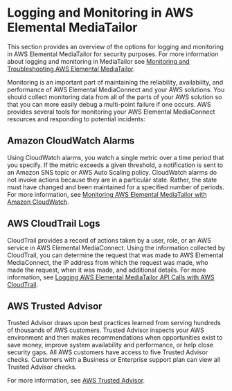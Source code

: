 # Logging and Monitoring in AWS Elemental MediaTailor<a name="security-log-monitor"></a>

This section provides an overview of the options for logging and monitoring in AWS Elemental MediaTailor for security purposes\. For more information about logging and monitoring in MediaTailor see [Monitoring and Troubleshooting AWS Elemental MediaTailor](monitoring.md)\.

Monitoring is an important part of maintaining the reliability, availability, and performance of AWS Elemental MediaConnect and your AWS solutions\. You should collect monitoring data from all of the parts of your AWS solution so that you can more easily debug a multi\-point failure if one occurs\. AWS provides several tools for monitoring your AWS Elemental MediaConnect resources and responding to potential incidents:

## Amazon CloudWatch Alarms<a name="security-log-monitor-cloudwatch-alarms"></a>

Using CloudWatch alarms, you watch a single metric over a time period that you specify\. If the metric exceeds a given threshold, a notification is sent to an Amazon SNS topic or AWS Auto Scaling policy\. CloudWatch alarms do not invoke actions because they are in a particular state\. Rather, the state must have changed and been maintained for a specified number of periods\. For more information, see [Monitoring AWS Elemental MediaTailor with Amazon CloudWatch](monitoring-cloudwatch.md)\.

## AWS CloudTrail Logs<a name="security-log-monitor-cloudtrail-logs"></a>

CloudTrail provides a record of actions taken by a user, role, or an AWS service in AWS Elemental MediaConnect\. Using the information collected by CloudTrail, you can determine the request that was made to AWS Elemental MediaConnect, the IP address from which the request was made, who made the request, when it was made, and additional details\. For more information, see [Logging AWS Elemental MediaTailor API Calls with AWS CloudTrail](logging-using-cloudtrail.md)\.

## AWS Trusted Advisor<a name="security-log-monitor-trust-advisor"></a>

Trusted Advisor draws upon best practices learned from serving hundreds of thousands of AWS customers\. Trusted Advisor inspects your AWS environment and then makes recommendations when opportunities exist to save money, improve system availability and performance, or help close security gaps\. All AWS customers have access to five Trusted Advisor checks\. Customers with a Business or Enterprise support plan can view all Trusted Advisor checks\.

For more information, see [AWS Trusted Advisor](https://docs.aws.amazon.com/awssupport/latest/user/getting-started.html#trusted-advisor)\.